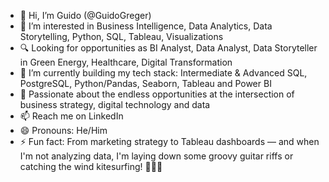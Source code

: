 - 👋 Hi, I’m Guido (@GuidoGreger)
- 👀 I’m interested in Business Intelligence, Data Analytics, Data Storytelling, Python, SQL, Tableau, Visualizations
- 🔍 Looking for opportunities as BI Analyst, Data Analyst, Data Storyteller in Green Energy, Healthcare, Digital Transformation 
- 🌱 I’m currently building my tech stack: Intermediate & Advanced SQL, PostgreSQL, Python/Pandas, Seaborn, Tableau and Power BI
- 💞️ Passionate about the endless opportunities at the intersection of business strategy, digital technology and data
- 📫 Reach me on LinkedIn
- 😄 Pronouns: He/Him
- ⚡ Fun fact: From marketing strategy to Tableau dashboards — and when I'm not analyzing data, I'm laying down some groovy guitar riffs or catching the wind kitesurfing! 🚀🎸💨

<!---
GuidoGreger/GuidoGreger is a ✨ special ✨ repository because its `README.md` (this file) appears on your GitHub profile.
You can click the Preview link to take a look at your changes.
--->
